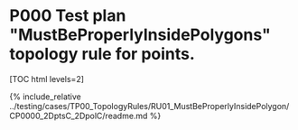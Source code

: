 # P000 Test plan "MustBeProperlyInsidePolygons" topology rule for points.

[TOC html levels=2]

{% include_relative ../testing/cases/TP00_TopologyRules/RU01_MustBeProperlyInsidePolygon/CP0000_2DptsC_2DpolC/readme.md %}
